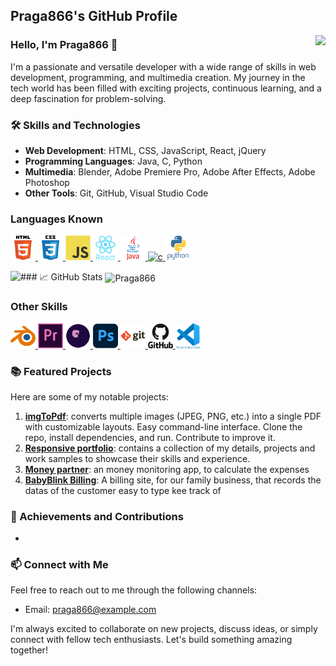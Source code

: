 ## Praga866's GitHub Profile

<img align="right" src="https://github-readme-stats.vercel.app/api?username=Praga866&show_icons=true&hide_border=true&count_private=true&include_all_commits=true&theme=radical" />

### Hello, I'm Praga866 👋

I'm a passionate and versatile developer with a wide range of skills in web development, programming, and multimedia creation. My journey in the tech world has been filled with exciting projects, continuous learning, and a deep fascination for problem-solving.

### 🛠️ Skills and Technologies

- **Web Development**: HTML, CSS, JavaScript, React, jQuery
- **Programming Languages**: Java, C, Python
- **Multimedia**: Blender, Adobe Premiere Pro, Adobe After Effects, Adobe Photoshop
- **Other Tools**: Git, GitHub, Visual Studio Code
### Languages Known

<p align="left">
  <a href="https://www.w3.org/html/" target="_blank" rel="noreferrer"> <img src="https://raw.githubusercontent.com/devicons/devicon/master/icons/html5/html5-original-wordmark.svg" alt="html5" width="40" height="40"/> </a>
  <a href="https://www.w3schools.com/css/" target="_blank" rel="noreferrer"> <img src="https://raw.githubusercontent.com/devicons/devicon/master/icons/css3/css3-original-wordmark.svg" alt="css3" width="40" height="40"/> </a>
  <a href="https://developer.mozilla.org/en-US/docs/Web/JavaScript" target="_blank" rel="noreferrer"> <img src="https://raw.githubusercontent.com/devicons/devicon/master/icons/javascript/javascript-original.svg" alt="javascript" width="40" height="40"/> </a>
  <a href="https://reactjs.org/" target="_blank" rel="noreferrer"> <img src="https://raw.githubusercontent.com/devicons/devicon/master/icons/react/react-original-wordmark.svg" alt="react" width="40" height="40"/> </a>
  <a href="https://www.java.com/" target="_blank" rel="noreferrer"> <img src="https://raw.githubusercontent.com/devicons/devicon/master/icons/java/java-original-wordmark.svg" alt="java" width="40" height="40"/> </a>
  <a href="https://www.cprogramming.com/" target="_blank" rel="noreferrer"> <img src="https://raw.githubusercontent.com/devicons/devicon/master/icons/c/c-original-wordmark.svg" alt="c" width="40" height="40"/> </a>
  <a href="https://www.python.org/" target="_blank" rel="noreferrer"> <img src="https://raw.githubusercontent.com/devicons/devicon/master/icons/python/python-original-wordmark.svg" alt="python" width="40" height="40"/> </a>
</p>### 📈 GitHub Stats

<img align="left" src="https://github-readme-stats.vercel.app/api/top-langs/?username=Praga866&layout=compact&hide_border=true&theme=radical" />
<img align="center" src="https://github-readme-streak-stats.herokuapp.com/?user=Praga866&theme=radical&hide_border=true" alt="Praga866" />

### Other Skills

<p align="left">
  <a href="https://www.blender.org/" target="_blank" rel="noreferrer">
    <img src="https://raw.githubusercontent.com/devicons/devicon/master/icons/blender/blender-original.svg" alt="blender" width="40" height="40"/>
  </a>
  <a href="https://www.adobe.com/products/premiere.html" target="_blank" rel="noreferrer">
    <img src="https://raw.githubusercontent.com/devicons/devicon/master/icons/premierepro/premierepro-original.svg" alt="premierepro" width="40" height="40"/>
  </a>
  <a href="https://www.adobe.com/products/aftereffects.html" target="_blank" rel="noreferrer">
    <img src="https://raw.githubusercontent.com/devicons/devicon/master/icons/aftereffects/aftereffects-original.svg" alt="aftereffects" width="40" height="40"/>
  </a>
  <a href="https://www.adobe.com/products/photoshop.html" target="_blank" rel="noreferrer">
    <img src="https://raw.githubusercontent.com/devicons/devicon/master/icons/photoshop/photoshop-original.svg" alt="photoshop" width="40" height="40"/>
  </a>
  <a href="https://git-scm.com/" target="_blank" rel="noreferrer">
    <img src="https://raw.githubusercontent.com/devicons/devicon/master/icons/git/git-original-wordmark.svg" alt="git" width="40" height="40"/>
  </a>
  <a href="https://github.com/" target="_blank" rel="noreferrer">
    <img src="https://raw.githubusercontent.com/devicons/devicon/master/icons/github/github-original-wordmark.svg" alt="github" width="40" height="40"/>
  </a>
  <a href="https://code.visualstudio.com/" target="_blank" rel="noreferrer">
    <img src="https://raw.githubusercontent.com/devicons/devicon/master/icons/vscode/vscode-original-wordmark.svg" alt="vscode" width="40" height="40"/>
  </a>
</p>

### 📚 Featured Projects

Here are some of my notable projects:

1. **[imgToPdf]([https://github.com/Praga866/project1](https://github.com/Praga866/-img-2-PDF-))**: converts multiple images (JPEG, PNG, etc.) into a single PDF with customizable layouts. Easy command-line interface. Clone the repo, install dependencies, and run. Contribute to improve it.
2. **[Responsive portfolio]([https://github.com/Praga866/project2](https://github.com/Praga866/Portfolio))**:  contains a collection of my details, projects and work samples to showcase their skills and experience.
3. **[Money partner]([https://github.com/Praga866/project3](https://github.com/Praga866/MoneyPartner))**: an money monitoring app, to calculate the expenses
4. **[BabyBlink Billing]([https://github.com/Praga866/project4](https://github.com/Praga866/babybyblinkbilling))**: A billing site, for our family business, that records the datas of the customer easy to type kee track of

### 🌟 Achievements and Contributions

- 

### 📫 Connect with Me

Feel free to reach out to me through the following channels:

- Email: [praga866@example.com](mailto:praga866@example.com)

I'm always excited to collaborate on new projects, discuss ideas, or simply connect with fellow tech enthusiasts. Let's build something amazing together!



